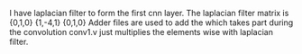 
I have laplacian filter to form the first cnn layer. The laplacian filter matrix is 
{0,1,0}
{1,-4,1}
{0,1,0}
Adder files are used to add the which takes part during the convolution
conv1.v just multiplies the elements wise with laplacian filter.
